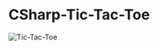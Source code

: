 # CSharp-Tic-Tac-Toe

![Tic-Tac-Toe](https://user-images.githubusercontent.com/85872356/197346563-2fb0c290-9af5-4bf4-b4d1-7ff8b3698ef9.png)

